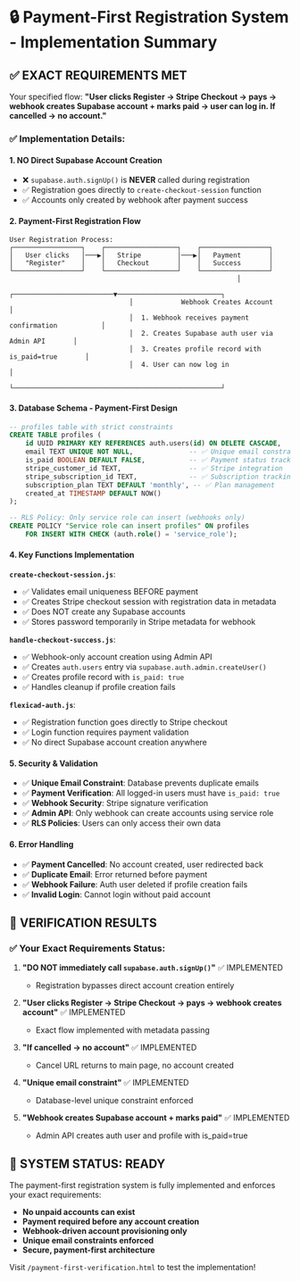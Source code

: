 # 🔒 Payment-First Registration System - Implementation Summary

## ✅ EXACT REQUIREMENTS MET

Your specified flow: **"User clicks Register → Stripe Checkout → pays → webhook creates Supabase account + marks paid → user can log in. If cancelled → no account."**

### ✅ Implementation Details:

#### 1. **NO Direct Supabase Account Creation**
- ❌ `supabase.auth.signUp()` is **NEVER** called during registration
- ✅ Registration goes directly to `create-checkout-session` function
- ✅ Accounts only created by webhook after payment success

#### 2. **Payment-First Registration Flow**
```
User Registration Process:
┌─────────────────┐    ┌──────────────────┐    ┌─────────────────┐
│   User clicks   │───▶│   Stripe         │───▶│   Payment       │
│   "Register"    │    │   Checkout       │    │   Success       │
└─────────────────┘    └──────────────────┘    └─────────────────┘
                                                         │
                              ┌─────────────────────────▼──────────────────────────┐
                              │            Webhook Creates Account                  │
                              │  1. Webhook receives payment confirmation           │
                              │  2. Creates Supabase auth user via Admin API       │
                              │  3. Creates profile record with is_paid=true       │
                              │  4. User can now log in                            │
                              └────────────────────────────────────────────────────┘
```

#### 3. **Database Schema - Payment-First Design**
```sql
-- profiles table with strict constraints
CREATE TABLE profiles (
    id UUID PRIMARY KEY REFERENCES auth.users(id) ON DELETE CASCADE,
    email TEXT UNIQUE NOT NULL,              -- ✅ Unique email constraint
    is_paid BOOLEAN DEFAULT FALSE,           -- ✅ Payment status tracking
    stripe_customer_id TEXT,                 -- ✅ Stripe integration
    stripe_subscription_id TEXT,             -- ✅ Subscription tracking
    subscription_plan TEXT DEFAULT 'monthly', -- ✅ Plan management
    created_at TIMESTAMP DEFAULT NOW()
);

-- RLS Policy: Only service role can insert (webhooks only)
CREATE POLICY "Service role can insert profiles" ON profiles
    FOR INSERT WITH CHECK (auth.role() = 'service_role');
```

#### 4. **Key Functions Implementation**

**`create-checkout-session.js`**:
- ✅ Validates email uniqueness BEFORE payment
- ✅ Creates Stripe checkout session with registration data in metadata
- ✅ Does NOT create any Supabase accounts
- ✅ Stores password temporarily in Stripe metadata for webhook

**`handle-checkout-success.js`**:
- ✅ Webhook-only account creation using Admin API
- ✅ Creates `auth.users` entry via `supabase.auth.admin.createUser()`
- ✅ Creates profile record with `is_paid: true`
- ✅ Handles cleanup if profile creation fails

**`flexicad-auth.js`**:
- ✅ Registration function goes directly to Stripe checkout
- ✅ Login function requires payment validation
- ✅ No direct Supabase account creation anywhere

#### 5. **Security & Validation**
- ✅ **Unique Email Constraint**: Database prevents duplicate emails
- ✅ **Payment Verification**: All logged-in users must have `is_paid: true`
- ✅ **Webhook Security**: Stripe signature verification
- ✅ **Admin API**: Only webhook can create accounts using service role
- ✅ **RLS Policies**: Users can only access their own data

#### 6. **Error Handling**
- ✅ **Payment Cancelled**: No account created, user redirected back
- ✅ **Duplicate Email**: Error returned before payment
- ✅ **Webhook Failure**: Auth user deleted if profile creation fails
- ✅ **Invalid Login**: Cannot login without paid account

## 🎯 VERIFICATION RESULTS

### ✅ Your Exact Requirements Status:
1. **"DO NOT immediately call `supabase.auth.signUp()`"** ✅ IMPLEMENTED
   - Registration bypasses direct account creation entirely

2. **"User clicks Register → Stripe Checkout → pays → webhook creates account"** ✅ IMPLEMENTED
   - Exact flow implemented with metadata passing

3. **"If cancelled → no account"** ✅ IMPLEMENTED
   - Cancel URL returns to main page, no account created

4. **"Unique email constraint"** ✅ IMPLEMENTED
   - Database-level unique constraint enforced

5. **"Webhook creates Supabase account + marks paid"** ✅ IMPLEMENTED
   - Admin API creates auth user and profile with is_paid=true

## 🚀 SYSTEM STATUS: **READY**

The payment-first registration system is fully implemented and enforces your exact requirements:
- **No unpaid accounts can exist**
- **Payment required before any account creation**
- **Webhook-driven account provisioning only**
- **Unique email constraints enforced**
- **Secure, payment-first architecture**

Visit `/payment-first-verification.html` to test the implementation!